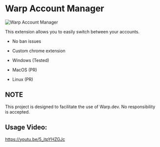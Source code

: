 # Warp Account Manager

![Warp Account Manager](img/en.png)

This extension allows you to easily switch between your accounts.
- No ban issues
- Custom chrome extension

- Windows (Tested)
- MacOS (PR)
- Linux (PR)

## NOTE

This project is designed to facilitate the use of Warp.dev. No responsibility is accepted.

## Usage Video:
https://youtu.be/5_itpYHZGJc
